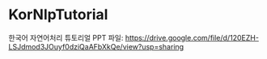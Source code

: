 # KorNlpTutorial
한국어 자연어처리 튜토리얼
PPT 파일: https://drive.google.com/file/d/120EZH-LSJdmod3JOuyf0dziQaAFbXkQe/view?usp=sharing   
